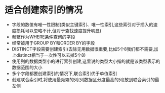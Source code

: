 # 适合创建索引的情况
  - 字段的数值有唯一性限制(类似主键索引、唯一性索引,这些索引对于插入的速度损耗可以忽略不计,但对于查找速度提升明显)
  - 频繁作为WHERE条件查询的字段
  - 经常被用于GROUP BY和ORDER BY的字段
  - DISTINCT字段需要创建索引(去除无用数据很重要,比如5个8我们都不需要,加上distinct相当于一次性可以去掉5个8)
  - 使用列的数据类型小的进行索引创建,这里说的类型大小指的就是该类型表示的数据范围的大小
  - 多个字段都要创建索引的情况下,联合索引优于单值索引
  - 创建联合索引时,将使用最频繁的列(列数据区分度最高的列)放到联合索引的最左侧